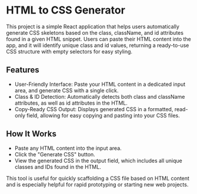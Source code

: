 # HTML to CSS Generator
This project is a simple React application that helps users automatically generate CSS skeletons based on the class, className, and id attributes found in a given HTML snippet. Users can paste their HTML content into the app, and it will identify unique class and id values, returning a ready-to-use CSS structure with empty selectors for easy styling.

## Features
- User-Friendly Interface: Paste your HTML content in a dedicated input area, and generate CSS with a single click.
- Class & ID Detection: Automatically detects both class and className attributes, as well as id attributes in the HTML.
- Copy-Ready CSS Output: Displays generated CSS in a formatted, read-only field, allowing for easy copying and pasting into your CSS files.

## How It Works
- Paste any HTML content into the input area.
- Click the "Generate CSS" button.
- View the generated CSS in the output field, which includes all unique classes and IDs found in the HTML.

This tool is useful for quickly scaffolding a CSS file based on HTML content and is especially helpful for rapid prototyping or starting new web projects.
